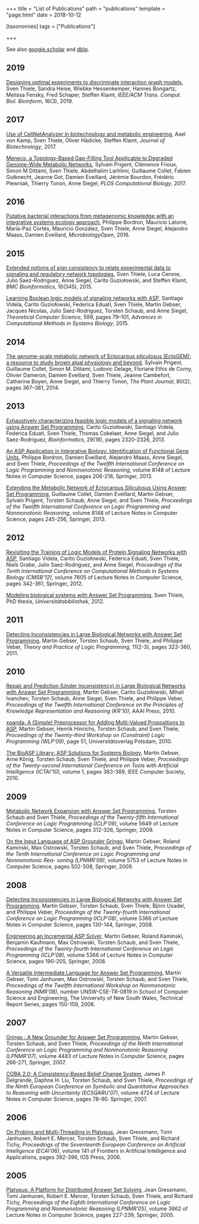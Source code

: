 +++
title = "List of Publications"
path = "publications"
template = "page.html"
date = 2018-10-12

[taxonomies]
tags = ["Publications"]

+++

See also [google.scholar](https://scholar.google.de/citations?user=ufPMoSAAAAAJ) and [dblp](https://dblp.uni-trier.de/pers/hd/t/Thiele:Sven).

## 2019

[Designing optimal experiments to discriminate interaction graph models](https://doi.org/10.1109/TCBB.2018.2812184), Sven Thiele, Sandra Heise, Wiebke Hessenkemper, Hannes Bongartz, Melissa Fensky, Fred Schaper, Steffen Klamt, *IEEE/ACM Trans. Comput. Biol. Bioinform*, 16(3), 2019.

## 2017

[Use of CellNetAnalyzer in biotechnology and metabolic engineering](https://doi.org/10.1016/j.jbiotec.2017.05.001), Axel von Kamp, Sven Thiele, Oliver Hädicke, Steffen Klamt, *Journal of Biotechnology*, 2017.

[Meneco, a Topology-Based Gap-Filling Tool Applicable to Degraded Genome-Wide Metabolic Networks](http://dx.doi.org/10.1371/journal.pcbi.1005276), Sylvain Prigent, Clémence Frioux, Simon M Dittami, Sven Thiele, Abdelhalim Larhlimi, Guillaume Collet, Fabien Gutknecht, Jeanne Got, Damien Eveillard, Jérémie Bourdon, Frédéric Plewniak, Thierry Tonon, Anne Siegel, *PLOS Computational Biology*, 2017.

## 2016

[Putative bacterial interactions from metagenomic knowledge with an integrative systems ecology approach](http://dx.doi.org/10.1002/mbo3.315), Philippe Bordron, Mauricio Latorre, Maria-Paz Cortés, Mauricio González, Sven Thiele, Anne Siegel, Alejandro Maass, Damien Eveillard, *MicrobiologyOpen*, 2016.

## 2015

[Extended notions of sign consistency to relate experimental data to signaling and regulatory network topologies](http://dx.doi.org/10.1186/s12859-015-0733-7),
Sven Thiele, Luca Cerone, Julio Saez-Rodriguez, Anne Siegel, Carito Guziołowski, and Steffen Klamt, *BMC Bioinformatics*, 16(345), 2015.

[Learning Boolean logic models of signaling networks with ASP](http://dx.doi.org/10.1016/j.tcs.2014.06.022),
Santiago Videla, Carito Guziołowski, Federica Eduati, Sven Thiele, Martin Gebser, Jacques Nicolas, Julio Saez-Rodriguez, Torsten Schaub, and Anne Siegel, *Theoretical Computer Science*, 599, pages 79–101, *Advances in Computational Methods in Systems Biology*, 2015.

## 2014

[The genome-scale metabolic network of Ectocarpus siliculosus (EctoGEM): a resource to study brown algal physiology and beyond](http://dx.doi.org/10.1111/tpj.12627),
Sylvain Prigent, Guillaume Collet, Simon M. Dittami, Ludovic Delage, Floriane Ethis de Corny, Olivier Dameron, Damien Eveillard, Sven Thiele, Jeanne Cambefort, Catherine Boyen, Anne Siegel, and Thierry Tonon, *The Plant Journal*, 80(2), pages 367–381, 2014.

## 2013

[Exhaustively characterizing feasible logic models of a signaling network using Answer Set Programming](http://dx.doi.org/10.1093/bioinformatics/btt393),
Carito Guziołowski, Santiago Videla, Federica Eduati, Sven Thiele, Thomas Cokelaer, Anne Siegel, and Julio Saez-Rodriguez, *Bioinformatics*, 29(18), pages 2320-2326, 2013.

[An ASP Application in Integrative Biology: Identification of Functional Gene Units](http://dx.doi.org/10.1007/978-3-642-40564-8_21),
Philippe Bordron, Damien Eveillard, Alejandro Maass, Anne Siegel, and Sven Thiele, *Proceedings of the Twelfth International Conference on Logic Programming and Nonmonotonic Reasoning*, volume 8148 of Lecture Notes in Computer Science, pages 206-218, Springer, 2013.

[Extending the Metabolic Network of Ectocarpus Siliculosus Using Answer Set Programming](http://dx.doi.org/10.1007/978-3-642-40564-8_25),
Guillaume Collet, Damien Eveillard, Martin Gebser, Sylvain Prigent, Torsten Schaub, Anne Siegel, and Sven Thiele, *Proceedings of the Twelfth International Conference on Logic Programming and Nonmonotonic Reasoning*, volume 8148 of Lecture Notes in Computer Science, pages 245-256, Springer, 2013.

## 2012

[Revisiting the Training of Logic Models of Protein Signaling Networks with ASP](http://dx.doi.org/10.1007/978-3-642-33636-2_20),
Santiago Videla, Carito Guziołowski, Federica Eduati, Sven Thiele, Niels Grabe, Julio Saez-Rodriguez, and Anne Siegel, *Proceedings of the Tenth International Conference on Computational Methods in Systems Biology (CMSB'12)*, volume 7605 of Lecture Notes in Computer Science, pages 342-361, Springer, 2012.

[Modeling biological systems with Answer Set Programming](http://opus.kobv.de/ubp/volltexte/2012/5938/),
Sven Thiele, PhD thesis, *Universitätsbibliothek*, 2012.

## 2011

[Detecting Inconsistencies in Large Biological Networks with Answer Set Programming](http://dx.doi.org/10.1017/S1471068410000554),
Martin Gebser, Torsten Schaub, Sven Thiele, and Philippe Veber,
*Theory and Practice of Logic Programming*, 11(2-3), pages 323-360, 2011.

## 2010

[Repair and Prediction (Under Inconsistency) in Large Biological Networks with Answer Set Programming](http://www.aaai.org/ocs/index.php/KR/KR2010/paper/viewFile/1334/1660),
Martin Gebser, Carito Guziołowski, Mihail Ivanchev, Torsten Schaub, Anne Siegel, Sven Thiele, and Philippe Veber, *Proceedings of the Twelfth International Conference on the Principles of Knowledge Representation and Reasoning (KR'10)*, AAAI Press, 2010.

[xpanda: A (Simple) Preprocessor for Adding Multi-Valued Propositions to ASP](http://opus.kobv.de/ubp/volltexte/2010/3797/pdf/wlp09.pdf#page=63),
Martin Gebser, Henrik Hinrichs, Torsten Schaub, and Sven Thiele, *Proceedings of the Twenty-third Workshop on (Constraint) Logic Programming (WLP'09)*, page 51, Universitätsverlag Potsdam, 2010.

[The BioASP Library: ASP Solutions for Systems Biology](http://dx.doi.org/10.1109/ICTAI.2010.62),
Martin Gebser, Arne König, Torsten Schaub, Sven Thiele, and Philippe Veber, *Proceedings of the Twenty-second International Conference on Tools with Artificial Intelligence (ICTAI'10)*, volume 1, pages 383-389, IEEE Computer Society, 2010.

## 2009

[Metabolic Network Expansion with Answer Set Programming](http://dx.doi.org/10.1007/978-3-642-02846-5_27),
Torsten Schaub and Sven Thiele, *Proceedings of the Twenty-fifth International Conference on Logic Programming (ICLP'09)*, volume 5649 of Lecture Notes in Computer Science, pages 312-326, Springer, 2009.

[On the Input Language of ASP Grounder Gringo](http://dx.doi.org/10.1007/978-3-642-04238-6_49),
Martin Gebser, Roland Kaminski, Max Ostrowski, Torsten Schaub, and Sven Thiele, *Proceedings of the Tenth International Conference on Logic Programming and Nonmonotonic Rea- soning (LPNMR'09)*, volume 5753 of Lecture Notes in Computer Science, pages 502-508, Springer, 2009.

## 2008

[Detecting Inconsistencies in Large Biological Networks with Answer Set Programming](http://dx.doi.org/10.1007/978-3-540-89982-2_19),
Martin Gebser, Torsten Schaub, Sven Thiele, Björn Usadel, and Philippe Veber, *Proceedings of the Twenty-fourth International Conference on Logic Programming (ICLP'08)*, volume 5366 of Lecture Notes in Computer Science, pages 130-144, Springer, 2008.

[Engineering an Incremental ASP Solver](http://dx.doi.org/10.1007/978-3-540-89982-2_23),
Martin Gebser, Roland Kaminski, Benjamin Kaufmann, Max Ostrowski, Torsten Schaub, and Sven Thiele, *Proceedings of the Twenty-fourth International Conference on Logic Programming (ICLP'08)*, volume 5366 of Lecture Notes in Computer Science, pages 190-205, Springer, 2008.

[A Versatile Intermediate Language for Answer Set Programming](http://www.kr.org/NMR/proceedings/NMR2008.pdf#page=155),
Martin Gebser, Tomi Janhunen, Max Ostrowski, Torsten Schaub, and Sven Thiele, *Proceedings of the Twelfth International Workshop on Nonmonotonic Reasoning (NMR'08)*, number UNSW-CSE-TR-0819 in School of Computer Science and Engineering, The University of New South Wales, Technical Report Series, pages 150-159, 2008.

## 2007

[Gringo : A New Grounder for Answer Set Programming](http://dx.doi.org/10.1007/978-3-540-72200-7_24),
Martin Gebser, Torsten Schaub, and Sven Thiele, *Proceedings of the Ninth International Conference on Logic Programming and Nonmonotonic Reasoning (LPNMR'07)*, volume 4483 of Lecture Notes in Computer Science, pages 266-271, Springer, 2007.

[COBA 2.0: A Consistency-Based Belief Change System](http://dx.doi.org/10.1007/978-3-540-75256-1_10),
James P. Delgrande, Daphne H. Liu, Torsten Schaub, and Sven Thiele, *Proceedings of the Ninth European Conference on Symbolic and Quantitative Approaches to Reasoning with Uncertainty (ECSQARU'07)*, volume 4724 of Lecture Notes in Computer Science, pages 78-90. Springer, 2007.

## 2006

[On Probing and Multi-Threading in Platypus](http://www.cs.uni-potsdam.de/wv/pdfformat/grjamescthti06a.pdf),
Jean Gressmann, Tomi Janhunen, Robert E. Mercer, Torsten Schaub, Sven Thiele, and Richard Tichy, *Proceedings of the Seventeenth European Conference on Artificial Intelligence (ECAI'06)*, volume 141 of Frontiers in Artificial Intelligence and Applications, pages 392-396, IOS Press, 2006.

## 2005

[Platypus: A Platform for Distributed Answer Set Solving](http://dx.doi.org/10.1007/11546207_18),
Jean Gressmann, Tomi Janhunen, Robert E. Mercer, Torsten Schaub, Sven Thiele, and Richard Tichy, *Proceedings of the Eighth International Conference on Logic Programming and Nonmonotonic Reasoning (LPNMR'05)*, volume 3662 of Lecture Notes in Computer Science, pages 227-239, Springer, 2005.
